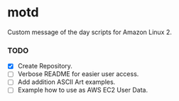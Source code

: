 # motd
Custom message of the day scripts for Amazon Linux 2.

### TODO

- [x] Create Repository.
- [ ] Verbose README for easier user access.
- [ ] Add addition ASCII Art examples.
- [ ] Example how to use as AWS EC2 User Data.
